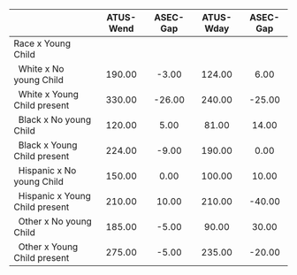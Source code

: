 
|                      |    ATUS-Wend |     ASEC-Gap |    ATUS-Wday |     ASEC-Gap |
| -------------------- | :----------: | :----------: | :----------: | :----------: |
| Race x Young Child   |              |              |              |              |
| &nbsp;&nbsp;White x No young Child |       190.00 |        -3.00 |       124.00 |         6.00 |
| &nbsp;&nbsp;White x Young Child present |       330.00 |       -26.00 |       240.00 |       -25.00 |
| &nbsp;&nbsp;Black x No young Child |       120.00 |         5.00 |        81.00 |        14.00 |
| &nbsp;&nbsp;Black x Young Child present |       224.00 |        -9.00 |       190.00 |         0.00 |
| &nbsp;&nbsp;Hispanic x No young Child |       150.00 |         0.00 |       100.00 |        10.00 |
| &nbsp;&nbsp;Hispanic x Young Child present |       210.00 |        10.00 |       210.00 |       -40.00 |
| &nbsp;&nbsp;Other x No young Child |       185.00 |        -5.00 |        90.00 |        30.00 |
| &nbsp;&nbsp;Other x Young Child present |       275.00 |        -5.00 |       235.00 |       -20.00 |

